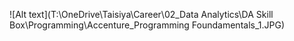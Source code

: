 ![Alt text](T:\OneDrive\Taisiya\Career\02_Data Analytics\DA Skill Box\Programming\Accenture_Programming Foundamentals_1.JPG)
